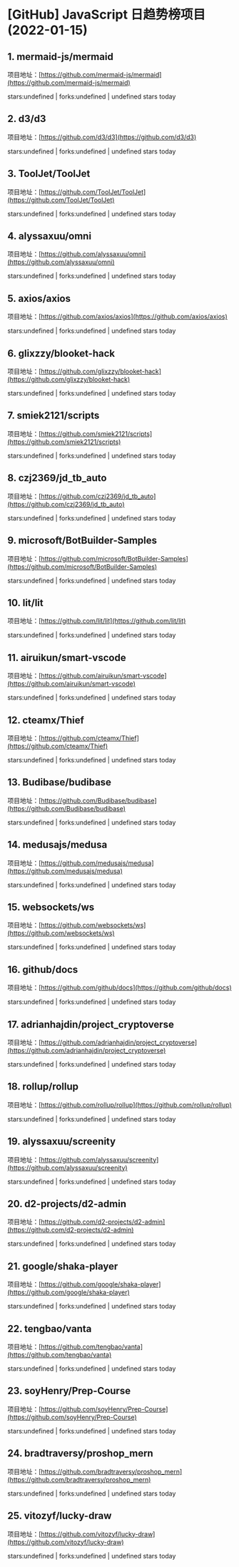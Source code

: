 # [GitHub] JavaScript 日趋势榜项目(2022-01-15)

## 1. mermaid-js/mermaid 

项目地址：[https://github.com/mermaid-js/mermaid](https://github.com/mermaid-js/mermaid)

stars:undefined | forks:undefined | undefined stars today 



## 2. d3/d3 

项目地址：[https://github.com/d3/d3](https://github.com/d3/d3)

stars:undefined | forks:undefined | undefined stars today 



## 3. ToolJet/ToolJet 

项目地址：[https://github.com/ToolJet/ToolJet](https://github.com/ToolJet/ToolJet)

stars:undefined | forks:undefined | undefined stars today 



## 4. alyssaxuu/omni 

项目地址：[https://github.com/alyssaxuu/omni](https://github.com/alyssaxuu/omni)

stars:undefined | forks:undefined | undefined stars today 



## 5. axios/axios 

项目地址：[https://github.com/axios/axios](https://github.com/axios/axios)

stars:undefined | forks:undefined | undefined stars today 



## 6. glixzzy/blooket-hack 

项目地址：[https://github.com/glixzzy/blooket-hack](https://github.com/glixzzy/blooket-hack)

stars:undefined | forks:undefined | undefined stars today 



## 7. smiek2121/scripts 

项目地址：[https://github.com/smiek2121/scripts](https://github.com/smiek2121/scripts)

stars:undefined | forks:undefined | undefined stars today 



## 8. czj2369/jd_tb_auto 

项目地址：[https://github.com/czj2369/jd_tb_auto](https://github.com/czj2369/jd_tb_auto)

stars:undefined | forks:undefined | undefined stars today 



## 9. microsoft/BotBuilder-Samples 

项目地址：[https://github.com/microsoft/BotBuilder-Samples](https://github.com/microsoft/BotBuilder-Samples)

stars:undefined | forks:undefined | undefined stars today 



## 10. lit/lit 

项目地址：[https://github.com/lit/lit](https://github.com/lit/lit)

stars:undefined | forks:undefined | undefined stars today 



## 11. airuikun/smart-vscode 

项目地址：[https://github.com/airuikun/smart-vscode](https://github.com/airuikun/smart-vscode)

stars:undefined | forks:undefined | undefined stars today 



## 12. cteamx/Thief 

项目地址：[https://github.com/cteamx/Thief](https://github.com/cteamx/Thief)

stars:undefined | forks:undefined | undefined stars today 



## 13. Budibase/budibase 

项目地址：[https://github.com/Budibase/budibase](https://github.com/Budibase/budibase)

stars:undefined | forks:undefined | undefined stars today 



## 14. medusajs/medusa 

项目地址：[https://github.com/medusajs/medusa](https://github.com/medusajs/medusa)

stars:undefined | forks:undefined | undefined stars today 



## 15. websockets/ws 

项目地址：[https://github.com/websockets/ws](https://github.com/websockets/ws)

stars:undefined | forks:undefined | undefined stars today 



## 16. github/docs 

项目地址：[https://github.com/github/docs](https://github.com/github/docs)

stars:undefined | forks:undefined | undefined stars today 



## 17. adrianhajdin/project_cryptoverse 

项目地址：[https://github.com/adrianhajdin/project_cryptoverse](https://github.com/adrianhajdin/project_cryptoverse)

stars:undefined | forks:undefined | undefined stars today 



## 18. rollup/rollup 

项目地址：[https://github.com/rollup/rollup](https://github.com/rollup/rollup)

stars:undefined | forks:undefined | undefined stars today 



## 19. alyssaxuu/screenity 

项目地址：[https://github.com/alyssaxuu/screenity](https://github.com/alyssaxuu/screenity)

stars:undefined | forks:undefined | undefined stars today 



## 20. d2-projects/d2-admin 

项目地址：[https://github.com/d2-projects/d2-admin](https://github.com/d2-projects/d2-admin)

stars:undefined | forks:undefined | undefined stars today 



## 21. google/shaka-player 

项目地址：[https://github.com/google/shaka-player](https://github.com/google/shaka-player)

stars:undefined | forks:undefined | undefined stars today 



## 22. tengbao/vanta 

项目地址：[https://github.com/tengbao/vanta](https://github.com/tengbao/vanta)

stars:undefined | forks:undefined | undefined stars today 



## 23. soyHenry/Prep-Course 

项目地址：[https://github.com/soyHenry/Prep-Course](https://github.com/soyHenry/Prep-Course)

stars:undefined | forks:undefined | undefined stars today 



## 24. bradtraversy/proshop_mern 

项目地址：[https://github.com/bradtraversy/proshop_mern](https://github.com/bradtraversy/proshop_mern)

stars:undefined | forks:undefined | undefined stars today 



## 25. vitozyf/lucky-draw 

项目地址：[https://github.com/vitozyf/lucky-draw](https://github.com/vitozyf/lucky-draw)

stars:undefined | forks:undefined | undefined stars today 



